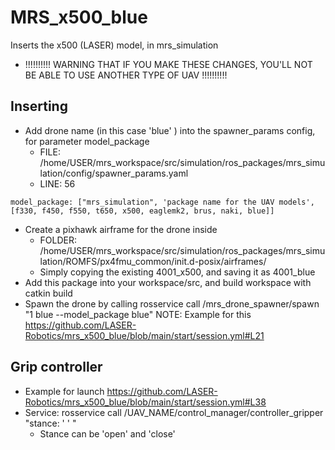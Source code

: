 # MRS_x500_blue
Inserts the x500 (LASER) model, in mrs_simulation
* !!!!!!!!!! WARNING THAT IF YOU MAKE THESE CHANGES, YOU'LL NOT BE ABLE TO USE ANOTHER TYPE OF UAV !!!!!!!!!!
## Inserting
* Add drone name (in this case 'blue' ) into the spawner_params config, for parameter model_package 
  - FILE: /home/USER/mrs_workspace/src/simulation/ros_packages/mrs_simulation/config/spawner_params.yaml
  - LINE: 56
```
model_package: ["mrs_simulation", 'package name for the UAV models', [f330, f450, f550, t650, x500, eaglemk2, brus, naki, blue]]
```
* Create a pixhawk airframe for the drone inside 
  - FOLDER: /home/USER/mrs_workspace/src/simulation/ros_packages/mrs_simulation/ROMFS/px4fmu_common/init.d-posix/airframes/ 
  - Simply copying the existing 4001_x500, and saving it as 4001_blue
* Add this package into your workspace/src, and build workspace with catkin build
* Spawn the drone by calling rosservice call /mrs_drone_spawner/spawn "1 blue --model_package blue" 
  NOTE: Example for this https://github.com/LASER-Robotics/mrs_x500_blue/blob/main/start/session.yml#L21 
  
## Grip controller
* Example for launch https://github.com/LASER-Robotics/mrs_x500_blue/blob/main/start/session.yml#L38
* Service: rosservice call /UAV_NAME/control_manager/controller_gripper "stance: ' ' "
  - Stance can be 'open' and 'close'

